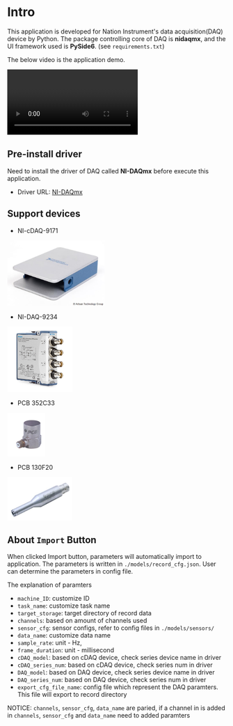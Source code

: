 # Intro
This application is developed for Nation Instrument's data acquisition(DAQ) device by Python.
The package controlling core of DAQ is **nidaqmx**, and the UI framework used is **PySide6**. (see `requirements.txt`)

The below video is the application demo.

<video src="https://github.com/liupoyip/myDAQ/assets/52535343/e4cfc2b7-d42b-4191-8a2f-c438fab0ba47"></video>

## Pre-install driver
Need to install the driver of DAQ called **NI-DAQmx** before execute this application. 
- Driver URL: [NI-DAQmx](https://www.ni.com/en/support/downloads/drivers/download.ni-daq-mx.html)

## Support devices
- NI-cDAQ-9171

<img src="description/NI_cDAQ-9171.jpg" name="NI-cDAQ-9171" height="150">

- NI-DAQ-9234

<img src="description/NI_DAQ-9234.jpg" name="NI-DAQ-9234" height="150">

- PCB 352C33

<img src="description/pcb_352c33.jpg" name="PCB 352C33" height="100">

- PCB 130F20

<img src="description/pcb_130f20.jpg" name="PCB 130F20" height="100">

## About `Import` Button

When clicked Import button, parameters will automatically import to application.
The parameters is written in `./models/record_cfg.json`. User can determine the parameters in config file.


The explanation of paramters
- `machine_ID`: customize ID
- `task_name`: customize task name
- `target_storage`: target directory of record data
- `channels`: based on amount of channels used
- `sensor_cfg`: sensor configs, refer to config files in `./models/sensors/`
- `data_name`: customize data name
- `sample_rate`: unit - Hz,
- `frame_duration`: unit - millisecond
- `cDAQ_model`: based on cDAQ device, check series device name in driver
- `cDAQ_series_num`: based on cDAQ device, check series num in driver
- `DAQ_model`: based on DAQ device, check series device name in driver
- `DAQ_series_num`: based on DAQ device, check series num in driver
- `export_cfg_file_name`: config file which represent the DAQ paramters. This file will export to record directory



NOTICE: `channels`, `sensor_cfg`, `data_name` are paried, if a channel in is added in `channels`, `sensor_cfg` and `data_name` need to added paramters